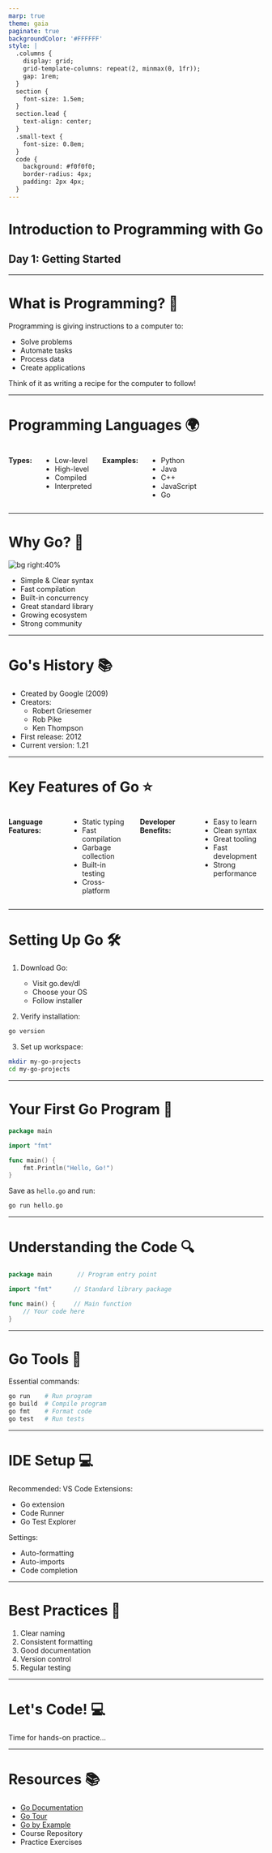 ```yaml
---
marp: true
theme: gaia
paginate: true
backgroundColor: '#FFFFFF'
style: |
  .columns {
    display: grid;
    grid-template-columns: repeat(2, minmax(0, 1fr));
    gap: 1rem;
  }
  section {
    font-size: 1.5em;
  }
  section.lead {
    text-align: center;
  }
  .small-text {
    font-size: 0.8em;
  }
  code {
    background: #f0f0f0;
    border-radius: 4px;
    padding: 2px 4px;
  }
---
```


<!-- _class: lead -->
# Introduction to Programming with Go
## Day 1: Getting Started

---

# What is Programming? 🤔

Programming is giving instructions to a computer to:
- Solve problems
- Automate tasks
- Process data
- Create applications

Think of it as writing a recipe for the computer to follow!

---

# Programming Languages 🌍

<div class="columns">

**Types:**
- Low-level
- High-level
- Compiled
- Interpreted

**Examples:**
- Python
- Java
- C++
- JavaScript
- Go

</div>

---

# Why Go? 🚀

![bg right:40%](https://go.dev/images/gophers/pilot-bust.svg)

- Simple & Clear syntax
- Fast compilation
- Built-in concurrency
- Great standard library
- Growing ecosystem
- Strong community

---

# Go's History 📚

- Created by Google (2009)
- Creators:
  - Robert Griesemer
  - Rob Pike
  - Ken Thompson
- First release: 2012
- Current version: 1.21

---

# Key Features of Go ⭐

<div class="columns">

**Language Features:**
- Static typing
- Fast compilation
- Garbage collection
- Built-in testing
- Cross-platform

**Developer Benefits:**
- Easy to learn
- Clean syntax
- Great tooling
- Fast development
- Strong performance

</div>

---

# Setting Up Go 🛠️

1. Download Go:
   - Visit go.dev/dl
   - Choose your OS
   - Follow installer

2. Verify installation:
```bash
go version
```

3. Set up workspace:
```bash
mkdir my-go-projects
cd my-go-projects
```

---

# Your First Go Program 👋

```go
package main

import "fmt"

func main() {
    fmt.Println("Hello, Go!")
}
```

Save as `hello.go` and run:
```bash
go run hello.go
```

---

# Understanding the Code 🔍

```go
package main       // Program entry point
```

```go
import "fmt"      // Standard library package
```

```go
func main() {     // Main function
    // Your code here
}
```

---

# Go Tools 🔧

Essential commands:
```bash
go run    # Run program
go build  # Compile program
go fmt    # Format code
go test   # Run tests
```

---

# IDE Setup 💻

Recommended: VS Code
Extensions:
- Go extension
- Code Runner
- Go Test Explorer

Settings:
- Auto-formatting
- Auto-imports
- Code completion

---

# Best Practices 📝

1. Clear naming
2. Consistent formatting
3. Good documentation
4. Version control
5. Regular testing

---

<!-- _class: lead -->
# Let's Code! 💻

Time for hands-on practice...

---

# Resources 📚

- [Go Documentation](https://go.dev/doc)
- [Go Tour](https://tour.golang.org)
- [Go by Example](https://gobyexample.com)
- Course Repository
- Practice Exercises
